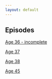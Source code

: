 ```yaml
---
layout: default
---
```


## Episodes

[Age 36 - incomplete](./epidodes/36.html)

[Age 37](./episodes/37.html)

[Age 38](./episodes/38.html)

[Age 45](./episodes/45.html)